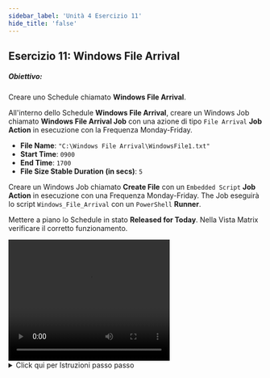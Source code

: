```yaml
---
sidebar_label: 'Unità 4 Esercizio 11'
hide_title: 'false'
---
```


## Esercizio 11: Windows File Arrival

##### Obiettivo:

Creare uno Schedule chiamato **Windows File Arrival**. 

All'interno dello Schedule **Windows File Arrival**, creare un Windows Job chiamato **Windows File Arrival Job** con una azione di tipo ```File Arrival``` **Job Action** in esecuzione con la Frequenza Monday-Friday.

* **File Name**: ```"C:\Windows File Arrival\WindowsFile1.txt"```
* **Start Time**: ```0900```
* **End Time**: ```1700```
* **File Size Stable Duration (in secs)**: ```5```

Creare un Windows Job chiamato **Create File** con un ```Embedded Script``` **Job Action** in esecuzione con una Frequenza Monday-Friday. The Job eseguirà lo script ```Windows_File_Arrival``` con un ```PowerShell``` **Runner**.

Mettere a piano lo Schedule in stato **Released for Today**. Nella Vista Matrix verificare il corretto funzionamento.


<div>
<video width="320" height="240" controls>
  <source src="videobasic/U4E11.mp4" type="video/mp4"></source>
Your browser does not support the video tag.
</video>
</div>

<details>

<summary>Click qui per Istruzioni passo passo</summary>

1. Aggiungere un nuovo **Schedule** chiamato **Windows File Arrival**, aggiungere **Documentation** ed usare i valori di default per lo Schedule.
2. Nel **Job Master** aggiungere un nuovo Job allo Schedule **Windows File Arrival**.
	* **Name**: Windows File Arrival Job
	* **Job Type**: ```Windows```
	* **Primary Machine**: ```SMATraining```
	* **Job Action**: ```File Arrival```
	* **User ID**: ```SMATRAINING\SMAUSER```
	* **File Name**: ```"C:\Windows File Arrival\WindowsFile1.txt"```
	* **Start Time**: ```0900```
	* **End Time**: ```1700```
	* **File Size Stable Duration (in secs)**: ```5```
3. Assegnare al Job la **Frequency** di ```Mon-Fri-N```
4. Aggiungere la **Documentation** al Job.
5. Con lo Schedule **Windows File Arrival** ancora selezionato nel **Job Master** fare clic sul pulsante **Add** nella barra strumenti di Job Master (or premere Ctrl+N) per aggiungere un nuovo Job.
	* **Name**: Create File
	* **Job Type**: ```Windows```
	* **Primary Machine**: ```SMATraining```
	* **Job Action**: ```Embedded Script```
	* **User ID**: ```SMATRAINING\SMAUSER```
	* **Script**: ```Windows_File_Arrival```
	* **Version**: ```LATEST```
	* **Runner**: ```PowerShell```
	* **Arguments**: Non digitare nulla, lasciare vuoto
	* Salvare il Job
6. Assegnare al Job la **Frequency** di ```Mon-Fri-N```
    * Assegnare al Job il **Job Build Status**, di ```On Hold```.
7. Chiudere **Schedule Master** e **Job Master**.
8. Esternamente ad OpCon verificare che la cartella : ```C:\Windows File Arrival``` esista e sia vuota.
9. Tornare alla **EM**, Mettere a piano (**Build**) lo Schedule **Windows File Arrival** in stato rilascio per la sola giornata odierna.
10. Passare and una delle Viste **Operations** .
11. Notare che **Windows File Arrival** Job è semplicemente in esecuzione.
12. Rilasciare il Job Create File Job nello Schedule **Windows File Arrival**.
13. Una volta eseguito il Job, verificare che il file sia stato creato e che entrambi i job siano terminati in **Finished OK**.

</details>